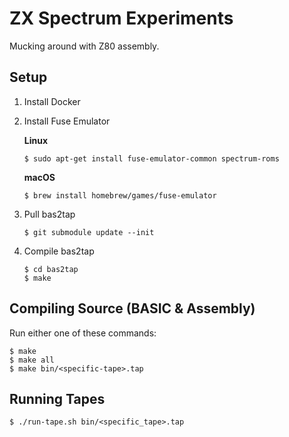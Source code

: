 # ZX Spectrum Experiments
Mucking around with Z80 assembly.

## Setup

1. Install Docker
2. Install Fuse Emulator
    
    **Linux**

    ```
    $ sudo apt-get install fuse-emulator-common spectrum-roms
    ```
    
    **macOS**
    
    ```
    $ brew install homebrew/games/fuse-emulator
    ```

3. Pull bas2tap

      ```
      $ git submodule update --init
      ```

4. Compile bas2tap

    ```
    $ cd bas2tap
    $ make
    ```

## Compiling Source (BASIC & Assembly)

Run either one of these commands:

```
$ make
$ make all
$ make bin/<specific-tape>.tap
```

## Running Tapes

```
$ ./run-tape.sh bin/<specific_tape>.tap
```

